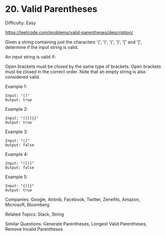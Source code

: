 # 20. Valid Parentheses

Difficulty: Easy

https://leetcode.com/problems/valid-parentheses/description/

Given a string containing just the characters '(', ')', '{', '}', '[' and ']', determine if the input string is valid.

An input string is valid if:

Open brackets must be closed by the same type of brackets.
Open brackets must be closed in the correct order.
Note that an empty string is also considered valid.

Example 1:
```
Input: "()"
Output: true
```
Example 2:
```
Input: "()[]{}"
Output: true
```
Example 3:
```
Input: "(]"
Output: false
```
Example 4:
```
Input: "([)]"
Output: false
```
Example 5:
```
Input: "{[]}"
Output: true
```

Companies: Google, Airbnb, Facebook, Twitter, Zenefits, Amazon, Microsoft, Bloomberg

Related Topics: Stack, String

Similar Questions: Generate Parentheses, Longest Valid Parentheses, Remove Invalid Parentheses
